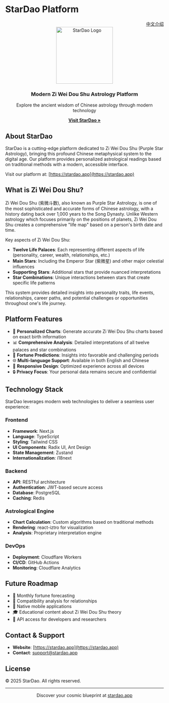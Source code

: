 # StarDao Platform

<div align="right">
  <a href="README-zh-CN.md">中文介绍</a>
</div>

<div align="center">
  <img src="https://stardao.app/stardao-logo.svg" alt="StarDao Logo" width="180" />
  <h3>Modern Zi Wei Dou Shu Astrology Platform</h3>
  <p>Explore the ancient wisdom of Chinese astrology through modern technology</p>
  
  <p>
    <a href="https://stardao.app" target="_blank"><strong>Visit StarDao »</strong></a>
  </p>
</div>

## About StarDao

StarDao is a cutting-edge platform dedicated to Zi Wei Dou Shu (Purple Star Astrology), bringing this profound Chinese metaphysical system to the digital age. Our platform provides personalized astrological readings based on traditional methods with a modern, accessible interface.

Visit our platform at: [https://stardao.app](https://stardao.app)

## What is Zi Wei Dou Shu?

Zi Wei Dou Shu (紫微斗数), also known as Purple Star Astrology, is one of the most sophisticated and accurate forms of Chinese astrology, with a history dating back over 1,000 years to the Song Dynasty. Unlike Western astrology which focuses primarily on the positions of planets, Zi Wei Dou Shu creates a comprehensive "life map" based on a person's birth date and time.

Key aspects of Zi Wei Dou Shu:

- **Twelve Life Palaces**: Each representing different aspects of life (personality, career, wealth, relationships, etc.)
- **Main Stars**: Including the Emperor Star (紫微星) and other major celestial influences
- **Supporting Stars**: Additional stars that provide nuanced interpretations
- **Star Combinations**: Unique interactions between stars that create specific life patterns

This system provides detailed insights into personality traits, life events, relationships, career paths, and potential challenges or opportunities throughout one's life journey.

## Platform Features

- 🌟 **Personalized Charts**: Generate accurate Zi Wei Dou Shu charts based on exact birth information
- 📊 **Comprehensive Analysis**: Detailed interpretations of all twelve palaces and star combinations
- 🔮 **Fortune Predictions**: Insights into favorable and challenging periods
- 🌐 **Multi-language Support**: Available in both English and Chinese
- 📱 **Responsive Design**: Optimized experience across all devices
- 🔒 **Privacy Focus**: Your personal data remains secure and confidential

## Technology Stack

StarDao leverages modern web technologies to deliver a seamless user experience:

### Frontend

- **Framework**: Next.js
- **Language**: TypeScript
- **Styling**: Tailwind CSS
- **UI Components**: Radix UI, Ant Design
- **State Management**: Zustand
- **Internationalization**: i18next

### Backend

- **API**: RESTful architecture
- **Authentication**: JWT-based secure access
- **Database**: PostgreSQL
- **Caching**: Redis

### Astrological Engine

- **Chart Calculation**: Custom algorithms based on traditional methods
- **Rendering**: react-iztro for visualization
- **Analysis**: Proprietary interpretation engine

### DevOps

- **Deployment**: Cloudflare Workers
- **CI/CD**: GitHub Actions
- **Monitoring**: Cloudflare Analytics

## Future Roadmap

- 📅 Monthly fortune forecasting
- 🤝 Compatibility analysis for relationships
- 📱 Native mobile applications
- 🎓 Educational content about Zi Wei Dou Shu theory
- 🔄 API access for developers and researchers

## Contact & Support

- **Website**: [https://stardao.app](https://stardao.app)
- **Contact**: [support@stardao.app](mailto:support@stardao.app)

## License

© 2025 StarDao. All rights reserved.

---

<div align="center">
  <p>Discover your cosmic blueprint at <a href="https://stardao.app">stardao.app</a></p>
</div>
